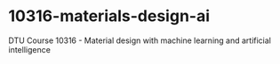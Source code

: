 # 10316-materials-design-ai
DTU Course 10316 - Material design with machine learning and artificial intelligence
